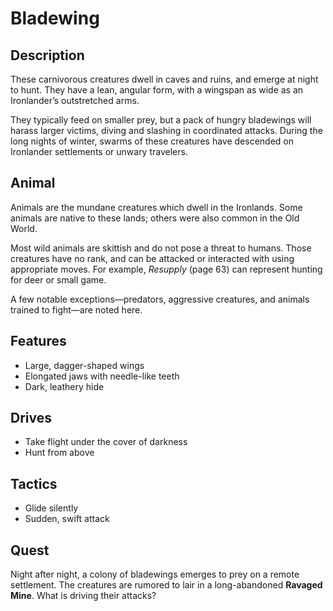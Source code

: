 # Bladewing

## Description
These carnivorous creatures dwell in caves and ruins, and emerge at night to hunt. They have a lean, angular form, with a wingspan as wide as an Ironlander’s outstretched arms.

They typically feed on smaller prey, but a pack of hungry bladewings will harass larger victims, diving and slashing in coordinated attacks. During the long nights of winter, swarms of these creatures have descended on Ironlander settlements or unwary travelers.

## Animal
Animals are the mundane creatures which dwell in the Ironlands. Some animals are native to these lands; others were also common in the Old World.

Most wild animals are skittish and do not pose a threat to humans. Those creatures have no rank, and can be attacked or interacted with using appropriate moves. For example, *Resupply* (page 63) can represent hunting for deer or small game.

A few notable exceptions—predators, aggressive creatures, and animals trained to fight—are noted here.

## Features
 - Large, dagger-shaped wings
 - Elongated jaws with needle-like teeth
 - Dark, leathery hide

## Drives
 - Take flight under the cover of darkness
 - Hunt from above

## Tactics
 - Glide silently
 - Sudden, swift attack

## Quest
Night after night, a colony of bladewings emerges to prey on a remote settlement. The creatures are rumored to lair in a long-abandoned **Ravaged Mine**. What is driving their attacks?



